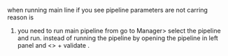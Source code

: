 when running main line if you see pipeline parameters are not carring reason is

1) you need to run main pipeline from go to Manager> select the pipeline and run. instead of running the
pipeline by opening the pipeline in left panel and <<shift>> + validate .
